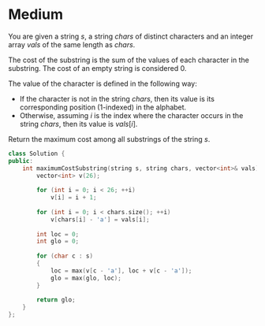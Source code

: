 # Medium

You are given a string $s$, a string $chars$ of distinct characters and an integer array $vals$ of the same length as $chars$.

The cost of the substring is the sum of the values of each character in the substring. The cost of an empty string is considered $0$.

The value of the character is defined in the following way:

- If the character is not in the string $chars$, then its value is its corresponding position (1-indexed) in the alphabet.
- Otherwise, assuming $i$ is the index where the character occurs in the string $chars$, then its value is $vals[i]$.

Return the maximum cost among all substrings of the string $s$.

```cpp
class Solution {
public:
    int maximumCostSubstring(string s, string chars, vector<int>& vals) {
        vector<int> v(26);
        
        for (int i = 0; i < 26; ++i)
            v[i] = i + 1;
        
        for (int i = 0; i < chars.size(); ++i)
            v[chars[i] - 'a'] = vals[i];
        
        int loc = 0;
        int glo = 0;
        
        for (char c : s)
        {
            loc = max(v[c - 'a'], loc + v[c - 'a']);
            glo = max(glo, loc);
        }
        
        return glo;
    }
};
```
